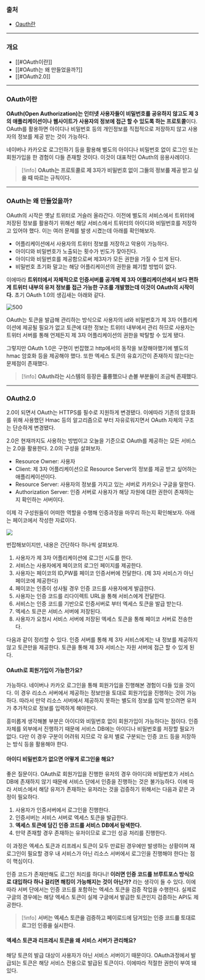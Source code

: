 ### 출처
* [Oauth란](https://showerbugs.github.io/2017-11-16/OAuth-%EB%9E%80-%EB%AC%B4%EC%97%87%EC%9D%BC%EA%B9%8C)
___
### 개요
* [[#OAuth이란]]
* [[#OAuth는 왜 만들었을까?]]
* [[#OAuth2.0]]
___
### OAuth이란

**OAuth(Open Authorization)는 인터넷 사용자들이 비밀번호를 공유하지 않고도 제 3의 애플리케이션이나 웹사이트가 사용자의 정보에 접근 할 수 있도록 하는 프로토콜**이다. OAuth를 활용하면 아이디나 비밀번호 등의 개인정보를 직접적으로 저장하지 않고 사용자의 정보를 제공 받는 것이 가능하다. 

네이버나 카카오로 로그인하기 등을 활용해 별도의 아이디나 비밀번호 없이 로그인 또는 회원가입을 한 경험이 다들 존재할 것이다. 이것이 대표적인 OAuth의 응용사례이다.

>[!info]
>**OAuth는 프로토콜로 제 3자가 비밀번호 없이 그들의 정보를 제공 받고 싶을 때 따르는 규칙이다.**

___
### OAuth는 왜 만들었을까?

OAuth의 시작은 옛날 트위터로 거슬러 올라간다. 이전에 별도의 서비스에서 트위터에 저장된 정보를 활용하기 위해선 해당 서비스에서 트위터의 아이디와 비밀번호를 저장하고 있어야 했다. 이는 여러 문제를 발생 시켰는데 아래를 확인해보자.

* 어플리케이션에서 사용자의 트위터 정보를 저장하고 악용이 가능하다.
* 아이디와 비밀번호가 노출되는 횟수가 빈도가 잦아진다.
* 아이디와 비밀번호를 제공함으로써 제3자가 모든 권한을 가질 수 있게 된다.
* 비밀번호 초기화 말고는 해당 어플리케이션의 권한을 폐기할 방법이 없다.

이에따라 **트위터에서 자체적으로 인증서버를 공개해 제 3자 어플리케이션에서 보다 편하게 트위터 내부의 유저 정보를 접근 가능한 구조를 개발했는데 이것이 OAuth의 시작이다.** 초기 OAuth 1.0의 생김새는 아래와 같다.

![500](https://obs3dian.s3.ap-northeast-2.amazonaws.com/OAuth%20/%20Pasted%20image%2020240820172719.png)

OAuth는 토큰을 발급해 관리하는 방식으로 사용자의 id와 비밀번호가 제 3자 어플리케이션에 제공될 필요가 없고 토큰에 대한 정보는 트위터 내부에서 관리 하므로 사용자는 트위터 서버를 통해 언제든지 제 3자 어플리케이션의 권한을 박탈할 수 있게 됐다.

그렇지만 OAuth 1.0은 구현이 번잡했고 http에서의 동작을 보장해야했기에 별도의 hmac 암호화 등을 제공해야 했다. 또한 엑세스 토큰의 유효기간이 존재하지 않는다는 문제점이 존재했다. 

>[!info]
>**OAuth라는 시스템의 등장은 훌륭했으나 손볼 부분들이 조금씩 존재했다.**

___
### OAuth2.0

2.0이 되면서 OAuth는 HTTPS를 필수로 지원하게 변경됐다. 이에따라 기존의 암호화를 위해 사용했던 Hmac 등의 알고리즘으로 부터 자유로워지면서 OAuth 자체의 구조는 단순하게 변경됐다.

2.0은 현재까지도 사용하는 방법이고 오늘을 기준으로 OAuth를 제공하는 모든 서비스는 2.0을 활용한다. 
2.0의 구성을 살펴보자.

* Resource Owner: 사용자
* Client: 제 3자 어플리케이션으로 Resource Server의 정보를 제공 받고 싶어하는 애플리케이션이다.
* Resource Server: 사용자의 정보를 가지고 있는 서버로 카카오나 구글을 말한다.
* Authorization Server: 인증 서버로 사용자가 해당 자원에 대한 권한이 존재하는지 확인하는 서버이다.

이제 각 구성원들이 어떠한 역할을 수행해 인증과정을 마무리 하는지 확인해보자. 아래는 페이코에서 작성한 자료이다.

![](https://obs3dian.s3.ap-northeast-2.amazonaws.com/OAuth%20/%20Pasted%20image%2020240820174323.png)


번잡해보이지만, 내용은 간단하다 하나씩 살펴보자.

1. 사용자가 제 3자 어플리케이션에 로그인 시도를 한다.
2. 서비스는 사용자에게 페이코의 로그인 페이지를 제공한다.
3. 사용자는 페이코의 ID,PW를 페이코 인증서버에 전달한다. (제 3자 서비스가 아닌 페이코에 제공한다)
4. 페이코는 인증이 성사될 경우 인증 코드를 사용자에게 발급한다.
5. 사용자는 인증 코드를 리다이렉트 URL을 통해 서비스에게 전달한다.
6. 서비스는 인증 코드를 기반으로 인증서버로 부터 엑세스 토큰을 발급 받는다.
7. 엑세스 토큰은 서비스 서버에 저장된다.
8. 사용자가 요청시 서비스 서버에 저장된 엑세스 토큰을 통해 페이코 서버로 전송한다.

다음과 같이 정리할 수 있다. 인증 서버를 통해 제 3자 서비스에게는 내 정보를 제공하지 않고 토큰만을 제공한다. 토큰을 통해 제 3자 서비스는 자원 서버에 접근 할 수 있게 된다. 

#### OAuth로 회원가입이 가능한가요?
가능하다. 네이버나 카카오 로그인을 통해 회원가입을 진행해본 경험이 다들 있을 것이다. 이 경우 리소스 서버에서 제공하는 정보만을 토대로 회원가입을 진행하는 것이 가능하다. 따라서 만약 리소스 서버에서 제공하지 못하는 별도의 정보를 입력 받으려면 유저가 추가적으로 정보를 입력하게 해야한다.

흥미롭게 생각해볼 부분은 아이디와 비밀번호 없이 회원가입이 가능하다는 점이다. 인증 자체를 외부에서 진행하기 때문에 서비스 DB에는 아이디나 비밀번호를 저장할 필요가 없다. 다만 이 경우 구분이 어려워 지므로 각 유저 별로 구분되는 인증 코드 등을 저장하는 방식 등을 활용해야 한다.

#### 아이디 비밀번호가 없으면 어떻게 로그인을 해요?
좋은 질문이다. OAuth로 회원가입을 진행한 유저의 경우 아이디와 비밀번호가 서비스 DB에 존재하지 않기 때문에 서비스 단에서 인증을 진행하는 것은 불가능하다. 이에 따라 서비스에서 해당 유저가 존재하는 유저라는 것을 검증하기 위해서는 다음과 같은 과정이 필요하다.

1. 사용자가 인증서버에서 로그인을 진행한다.
2. 인증서버는 서비스 서버로 엑세스 토큰을 발급한다.
3. **엑세스 토큰에 담긴 인증 코드를 서비스 DB에서 탐색한다.**
4. 만약 존재할 경우 존재하는 유저이므로 로그인 성공 처리를 진행한다.

이 과정은 엑세스 토큰과 리프레시 토큰이 모두 만료된 경우에만 발생하는 상황이며 재 로그인이 필요할 경우 내 서비스가 아닌 리소스 서버에서 로그인을 진행해야 한다는 점이 핵심이다.

인증 코드가 존재만해도 로그인 처리를 하다니! **이러면 인증 코드를 브루트포스 방식으로 대입하다 하나 걸리면 해킹이 가능해지는 것이 아닌가?** 라는 생각이 들 수 있다. 이에 따라 서버 단에서는 인증 코드를 포함하는 엑세스 토큰을 검증 작업을 수행한다. 실제로 구글의 경우에는 해당 엑세스 토큰이 실제 구글에서 발급한 토큰인지 검증하는 API도 제공한다.

>[!info]
>**서버는 엑세스 토큰을 검증하고 페이로드에 담겨있는 인증 코드를 토대로 로그인 인증을 실시한다.**

#### 엑세스 토큰과 리프레시 토큰을 왜 서비스 서버가 관리해요?
해당 토큰의 발급 대상이 사용자가 아닌 서비스 서버이기 때문이다. OAuth과정에서 발급되는 토큰은 해당 서비스 전용으로 발급된 토큰이다. 이에따라 적절한 권한이 부여 돼있다.